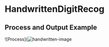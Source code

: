 # HandwrittenDigitRecog

## Process and Output Example
![Process](![handwritten-image](https://github.com/svvlcrkt/HandwrittenDigitRecog/assets/63058707/35c626b6-6258-44ff-a5a6-75857f070635)
